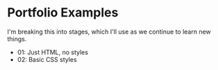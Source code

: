 Portfolio Examples
===================

I'm breaking this into stages, which I'll use as we continue to learn new things.

* 01: Just HTML, no styles
* 02: Basic CSS styles